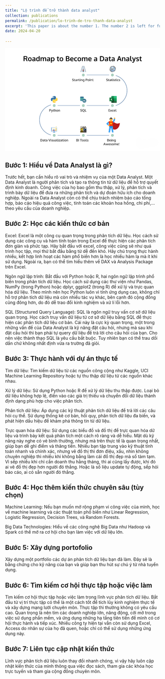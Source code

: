 ```yaml
---
title: "Lộ trình để trở thành data analyst"
collection: publications
permalink: /publication/lo-trinh-de-tro-thanh-data-analyst
excerpt: 'This paper is about the number 1. The number 2 is left for future work.'
date: 2024-04-20

---
```



![data analyst road map](/images/roadmap-to-become-data-analyst-2.png)


## Bước 1: Hiểu về Data Analyst là gì?
Trước hết, bạn cần hiểu rõ vai trò và nhiệm vụ của một Data Analyst. Một Data Analyst là người phân tích và tạo ra thông tin từ dữ liệu để hỗ trợ quyết định kinh doanh. Công việc của họ bao gồm thu thập, xử lý, phân tích và trình bày dữ liệu để đưa ra những phân tích và dự đoán hữu ích cho doanh nghiệp. Ngoài ra Data Analyst còn có thể chịu trách nhiệm báo cáo tổng hợp, báo cáo hiệu quả công việc, tính toán các khoản hoa hồng, chi phí,... theo yêu cầu của doanh nghiệp.

## Bước 2: Học các kiến thức cơ bản

Excel: Excel là một công cụ quan trọng trong phân tích dữ liệu. Học cách sử dụng các công cụ và hàm tính toán trong Excel để thực hiện các phân tích đơn giản và phức tạp. Hãy bắt đầu với excel, công việc cũng sẽ như quá trình học tập, mọi thứ bắt đầu bằng từ dễ đến khó. Hãy chú trọng thực hành nhiều, kết hợp linh hoạt các hàm phổ biến hơn là học nhiều hàm lạ mà ít khi sử dụng. Ngoài ra, bạn có thể tìm hiểu thêm về DAX và Analysis Package trên Excel.

Ngôn ngữ lập trình: Bắt đầu với Python hoặc R, hai ngôn ngữ lập trình phổ biến trong phân tích dữ liệu. Học cách sử dụng các thư viện như Pandas, NumPy (trong Python) hoặc dplyr, ggplot2 (trong R) để xử lý và trực quan hóa dữ liệu. Theo mình nên học Python luôn vì tính ứng dụng cao, không chỉ hỗ trợ phân tích dữ liệu mà còn nhiều tác vụ khác, bên cạnh đó cộng đồng cũng đông hơn, do đó dễ trao đổi kinh nghiệm và xử lí lỗi hơn.

SQL (Structured Query Language): SQL là ngôn ngữ truy vấn cơ sở dữ liệu quan trọng. Học cách truy vấn dữ liệu từ cơ sở dữ liệu bằng SQL để thực hiện các phân tích dữ liệu cơ bản. Cái này là cực kỳ quan trọng, một trong những vấn đề của Data Analyst là kỹ năng đặt câu hỏi, nhưng mà sau khi đặt câu hỏi thì bạn phải tự query dữ liệu để trả lời cho câu hỏi của bạn. Cho nên việc thành thạo SQL là yêu cầu bắt buộc. Tuy nhiên bạn có thể trau dồi dần chứ không nhất định vừa ra trường đã giỏi.



## Bước 3: Thực hành với dự án thực tế
Tìm dữ liệu: Tìm kiếm dữ liệu từ các nguồn công cộng như Kaggle, UCI Machine Learning Repository hoặc tự thu thập dữ liệu từ các nguồn khác nhau.

Xử lý dữ liệu: Sử dụng Python hoặc R để xử lý dữ liệu thu thập được. Loại bỏ dữ liệu không hợp lệ, điền vào các giá trị thiếu và chuyển đổi dữ liệu thành định dạng phù hợp cho việc phân tích.

Phân tích dữ liệu: Áp dụng các kỹ thuật phân tích dữ liệu để trả lời các câu hỏi cụ thể. Sử dụng thống kê cơ bản, hồi quy, phân tích dữ liệu đa biến, và phát hiện dấu hiệu để khám phá thông tin từ dữ liệu.

Trực quan hóa dữ liệu: Sử dụng các biểu đồ và đồ thị để trực quan hóa dữ liệu và trình bày kết quả phân tích một cách rõ ràng và dễ hiểu. Mặt dù kỹ năng này nghe có vẻ bình thường, nhưng mà trên thực tế là quan trọng nhất, giúp bạn dễ ghi điểm và thăng tiến. Nhiều bạn tập trung vào kỹ thuật tính toán nhanh và chính xác, nhưng vẽ đồ thị thì đơn điệu, xấu, nhìn không chuyên nghiệp thì nhiều khi không bằng làm cái đồ thị đẹp mà số tàm tạm. Vì sếp nhiều khi chỉ cần doanh thu hằng tháng, thì ai cũng lấy được, khi đó ai vẽ đồ thị đẹp hơn người đó thắng. Hoặc là số liệu update tự động, sếp hỏi báo cáo, ai có sẵn người đó thắng.

## Bước 4: Học thêm kiến thức chuyên sâu (tùy chọn)
Machine Learning: Nếu bạn muốn mở rộng phạm vi công việc của mình, học về machine learning và các thuật toán phổ biến như Linear Regression, Logistic Regression, Decision Trees, và Random Forests.

Big Data Technologies: Hiểu về các công nghệ Big Data như Hadoop và Spark có thể mở ra cơ hội cho bạn làm việc với dữ liệu lớn.

## Bước 5: Xây dựng portofolio
Xây dựng một portfolio các dự án phân tích dữ liệu bạn đã làm. Đây sẽ là bằng chứng cho kỹ năng của bạn và giúp bạn thu hút sự chú ý từ nhà tuyển dụng.

## Bước 6: Tìm kiếm cơ hội thực tập hoặc việc làm
Tìm kiếm cơ hội thực tập hoặc việc làm trong lĩnh vực phân tích dữ liệu. Bắt đầu từ vị trí thực tập có thể là một cách tốt để tích lũy kinh nghiệm thực tế và xây dựng mạng lưới chuyên môn.
Thực tập thì thường không có yêu cầu cao. Quan trọng là nên tìm các doanh nghiệp lớn, năng động, cởi mở trong việc sử dụng phần mềm, và ứng dụng những hạ tầng tiên tiến để mình có cơ hội thực hành và tiếp xúc. Nhiều công ty hiện tại vẫn còn sử dụng Excel, Access do nhân sự của họ đã quen, hoặc chỉ có thể sử dụng những ứng dụng này.
## Bước 7: Liên tục cập nhật kiến thức
Lĩnh vực phân tích dữ liệu luôn thay đổi nhanh chóng, vì vậy hãy luôn cập nhật kiến thức của mình thông qua việc đọc sách, tham gia các khóa học trực tuyến và tham gia cộng đồng chuyên môn.






